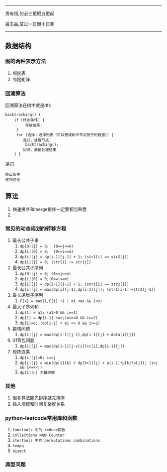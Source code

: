 -------
贵有恒,何必三更眠五更起

最无益,莫过一日曝十日寒

-------

## 数据结构

### 图的两种表示方法

1. 邻接表
2. 邻接矩阵

### 回溯算法

回溯算法在树中就是dfs
```
backtracking() { 
    if (终止条件) {
         存放结果;
     }
     for (选择：选择列表（可以想成树中节点孩子的数量）) {
        递归，处理节点;
         backtracking(); 
        回溯，撤销处理结果 
    } }
```

递归
```
终止条件
递归过程
```
## 算法

1. 快速排序和merge排序一定要相当熟悉
1. 


### 常见的动态规划的转移方程

1. 最长公共子串
	1. `dp[0][j] = 0;  (0<=j<=m)`
	2. `dp[i][0] = 0;  (0<=i<=m)`
	3. `dp[i][j] = dp[i-1][j-1] + 1; (str1[i] == str2[j])`
	4. `dp[i][j] = 0; (str[i] != str[j])`
1. 最长公共子序列
	1. `dp[0][j] = 0; (0<=j<=m)`
	2. `dp[i][0] = 0;(0<=i<=m)`
	3. `dp[i][j] = dp[i-1][j-1] + 1; (str1[i] == str2[j])`
	4. `dp[i][j] = max(dp[i][j-1],dp[i-1][j]); (str1[i-1]!=str2[j-1])`
1. 最长递增子序列
   1. `F[x] = max(1,F[i] +1 | ai <ax && i<x)`
1. 最大子序列和
   1. `dp[1] = a1; (a1>0 && i==1)`
   1. `dp[1] = dp[i-1] +ai;(ai>=0 && i>=2)`
   1. `dp[i]=0; (dp[i-1] + a1 <= 0 && i>=2)`
1. 数塔问题
   1. `dp[i][j] = max(dp[i-1][j-1],dp[i-1][j] + data[i][j])`
1. 01背包问题
   1. `dp[i][j] = max(dp[i-1][j-v[i]]+c[i],dp[i-1][j])`
1. 矩阵连乘
   1. `dp[i][j]=0; i==j`
   1. `dp[i][j] = min(dp[i][k] + dp[k+1][j] + p[i-1]*p[k]*p[j]); (i<j && i<=k<j)`
   1. `dp[1][n] 为最终解`

### 其他
1. 很多算法能先排序就先排序
1. 输入规模和时间复杂度关系


### python-leetcode常用库和函数

1. `functools 中的 reduce函数`
2. `collections 中的 Counter`
3. `itertools 中的 permutations combinations`
4. `heapq`
5. `bisect`

### 典型问题


